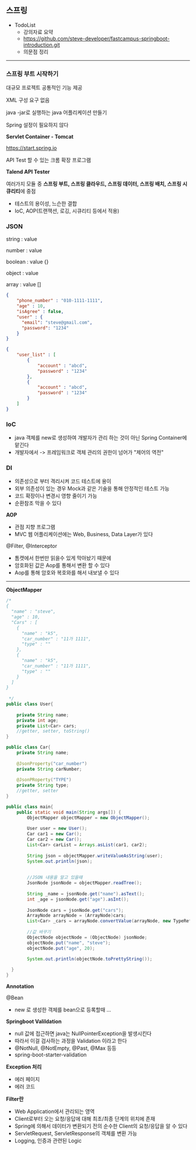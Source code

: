 ## 스프링

- TodoList
    - 강의자료 요약
    - https://github.com/steve-developer/fastcampus-springboot-introduction.git
    - 의문점 정리
---

### 스프링 부트 시작하기

대규모 프로젝트 공통적인 기능 제공

XML 구성 요구 없음

java -jar로 실행하는 java 어플리케이션 만들기

Spring 설정이 필요하지 않다

**Servlet Container - Tomcat**

https://start.spring.io

API Test 할 수 있는 크롬 확장 프로그램

**Talend API Tester**


여러가지 모듈 중 **스프링 부트, 스프링 클라우드, 스프링 데이터, 스프링 배치, 스프링 시큐리티**에 중점



- 테스트의 용이성, 느슨한 결합
- IoC, AOP(트랜잭션, 로깅, 시큐리티 등에서 적용)


### JSON
string : value

number : value

boolean : value {}

object : value

array : value []

```json
{
    "phone_number" : "010-1111-1111",
    "age" : 10,
    "isAgree" : false,
    "user" : {
      "email": "steve@gmail.com",
      "password": "1234"
    }
}
```
```json
{
    "user_list" : [
        {
            "account" : "abcd",
            "password" : "1234"
        },
        {
            "account" : "abcd",
            "password" : "1234"
        }
    ]
}

```


### IoC

- java 객체를 new로 생성하여 개발자가 관리 하는 것이 아닌 Spring Container에 맡긴다
- 개발자에서 -> 프레임워크로 객체 관리의 권한이 넘어가 "제어의 역전"



### DI

- 의존성으로 부터 격리시켜 코드 테스트에 용이
- 외부 의존성이 있는 경우 Mock과 같은 기술을 통해 안정적인 테스트 가능
- 코드 확장이나 변경시 영향 줄이기 가능
- 순환참조 막을 수 있다



**AOP**

- 관점 지향 프로그램
- MVC 웹 어플리케이션에는 Web, Business, Data Layer가 있다



@Filter, @Interceptor

- 톰캣에서 한번만 읽을수 있게 막아놨기 때문에
- 암호화된 값은 Aop를 통해서 변환 할 수 있다
- Aop를 통해 암호와 복호와를 해서 내보낼 수 있다

--------------------------------------------

**ObjectMapper**

```java
/*
{
  "name" : "steve",
  "age" : 10,
  "Cars" : [
    {
      "name" : "k5",
      "car_number" : "11가 1111",
      "type" : ""
    },
    {
      "name" : "k5",
      "car_number" : "11가 1111",
      "type" : ""
    }
  ]
}
        
 */
public class User{
    
    private String name;
    private int age;
    private List<Car> cars;
    //getter, setter, toString()
}

public class Car{
    private String name;
    
    @JsonProperty("car_number")
    private String carNumber;
    
    @JsonPRoperty("TYPE")
    private String type;
    //getter, setter
}

public class main{
    public static void main(String args[]) {
        ObjectMapper objectMapper = new ObjectMapper();
        
        User user = new User();
        Car car1 = new Car();
        Car car2 = new Car();
        List<Car> carList = Arrays.asList(car1, car2);
        
        String json = objectMapper.writeValueAsString(user);
        System.out.println(json);
        
        
        //JSON 내용을 알고 있을때
        JsonNode jsonNode = objectMapper.readTree();
        
        String _name = jsonNode.get("name").asText();
        int _age = jsonNode.get("age").asInt();
        
        JsonNode cars = jsonNode.get("cars");
        ArrayNode arrayNode = (ArrayNode)cars;
        List<Car> _cars = arrayNode.convertValue(arrayNode, new TypeReference<List<Car>>(){});
        
        //값 바꾸기
        ObjectNode objectNode = (ObjectNode) jsonNode;
        objectNode.put("name", "steve");
        objectNode.put("age", 20);

        System.out.println(objectNode.toPrettyString());
        
  }
}

```
**Annotation**

@Bean
- new 로 생성한 객체를 bean으로 등록할때
...

**Springboot Valildation**
- null 값에 접근하면 java는 NullPointerException을 발생시킨다
- 따라서 이걸 검사하는 과정을 Validation 이라고 한다
- @NotNull, @NotEmpty, @Past, @Max 등등
- spring-boot-starter-validation


**Exception 처리**
- 에러 페이지
- 에러 코드

**Filter란**
- Web Application에서 관리되는 영역
- Client로부터 오는 요청/응답에 대해 최초/최종 단계의 위치에 존재
- Spring에 의해서 데이터가 변환되기 전의 순수한 Client의 요청/응답을 알 수 있다
- ServletRequest, ServletResponse의 객체를 변환 가능
- Logging, 인증과 관련된 Logic

